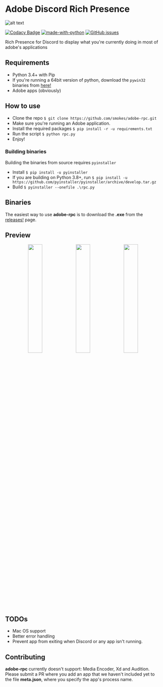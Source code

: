 # Adobe Discord Rich Presence

![alt text][header]

[![Codacy Badge](https://api.codacy.com/project/badge/Grade/719bbef946084e78b20a1c7c63420e86)](https://www.codacy.com/app/imsmokie/adobe-rpc?utm_source=github.com&utm_medium=referral&utm_content=smokes/adobe-rpc&utm_campaign=Badge_Grade)
[![made-with-python](https://img.shields.io/badge/Made%20with-Python-1f425f.svg)](https://www.python.org/)
[![GitHub issues](https://img.shields.io/github/issues/smokes/adobe-rpc.svg)](https://GitHub.com/smokes/adobe-rpc/issues/)

Rich Presence for Discord to display what you're currently doing in most of adobe's applications

## Requirements

- Python 3.4+ with Pip
- If you're running a 64bit version of python, download the `pywin32` binaries from [here!](https://github.com/mhammond/pywin32/releases)
- Adobe apps (obviously)

## How to use

- Clone the repo `$ git clone https://github.com/smokes/adobe-rpc.git`
- Make sure you're running an Adobe application.
- Install the required packages `$ pip install -r -u requirements.txt`
- Run the script `$ python rpc.py`
- Enjoy!

### Building binaries

Building the binaries from source requires `pyinstaller`

- Install `$ pip install -u pyinstaller`
- If you are building on Python 3.8+, run `$ pip install -u https://github.com/pyinstaller/pyinstaller/archive/develop.tar.gz`
- Build `$ pyinstaller --onefile .\rpc.py`

## Binaries

The easiest way to use **adobe-rpc** is to download the **.exe** from the [releases!](https://github.com/smokes/adobe-rpc/releases) page.

## Preview

<div align="center">
   <img src="https://i.imgur.com/h1ipmi8.png" width="30%" />
   <img src="https://i.imgur.com/Zf6drg7.png" width="30%" />
   <img src="https://i.imgur.com/CIneIrh.png" width="30%" />
</div>

## TODOs

- Mac OS support
- Better error handling
- Prevent app from exiting when Discord or any app isn't running.

## Contributing

**adobe-rpc** currently doesn't support: Media Encoder, Xd and Audition. Please submit a PR where you add an app that we haven't included yet to the file **meta.json**, where you specify the app's process name.

[header]: https://i.imgur.com/zGFYunZ.png "Repo header"

